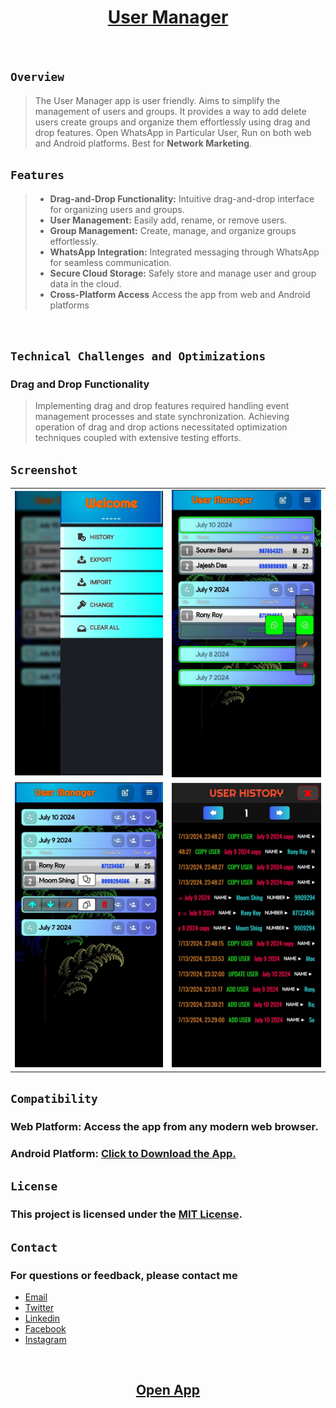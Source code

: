 <h1 align="center"> <a href="https://elsesourav.github.io/user-manager">User Manager</a></h1>
<br />

 ## `Overview`
 > The User Manager app is user friendly. Aims to simplify the management of users and groups. It provides a way to add delete users create groups and organize them effortlessly using drag and drop features. Open WhatsApp in Particular User, Run on both web and Android platforms. Best for **Network Marketing**.

## `Features`
> - **Drag-and-Drop Functionality:** Intuitive drag-and-drop interface for organizing users and groups.
> - **User Management:** Easily add, rename, or remove users.
> - **Group Management:** Create, manage, and organize groups effortlessly.
> - **WhatsApp Integration:** Integrated messaging through WhatsApp for seamless communication.
> - **Secure Cloud Storage:** Safely store and manage user and group data in the cloud.
> - **Cross-Platform Access** Access the app from web and Android platforms

<br>

## `Technical Challenges and Optimizations`
### Drag and Drop Functionality
> Implementing drag and drop features required handling event management processes and state synchronization. Achieving operation of drag and drop actions necessitated optimization techniques coupled with extensive testing efforts.

## `Screenshot`
<table>
  <tr>
    <td>
      <img src="./src/img/img2.jpeg">
    </td>
    <td>
      <img src="./src/img/img1.jpeg">
    </td>
  </tr>
  <tr>
    <td>
      <img src="./src/img/img0.jpeg">
    </td>
    <td>
      <img src="./src/img/img3.jpeg">
    </td>
  </tr>
</table>

## `Compatibility`
### Web Platform: Access the app from any modern web browser.
### Android Platform: [Click to Download the App.]()

## `License`

### This project is licensed under the [MIT License](./LICENSE.md).

## `Contact`

### For questions or feedback, please contact me

-  [Email](https://elsesourav@gmail.com)
-  [Twitter](https://twitter.com/elsesourav)
-  [Linkedin](https://linkedin.com/in/elsesourav)
-  [Facebook](https://fb.com/elsesourav)
-  [Instagram](https://instagram.com/elsesourav)

<br />

[<h2 align="center"> Open App </h2>](https://elsesourav.github.io/user-manager)